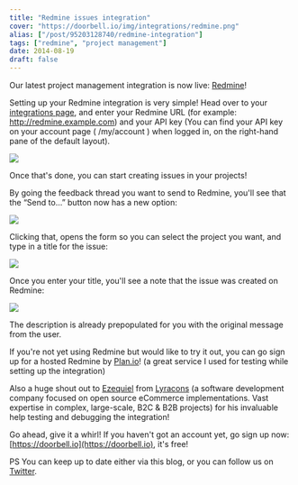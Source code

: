```yaml
---
title: "Redmine issues integration"
cover: "https://doorbell.io/img/integrations/redmine.png"
alias: ["/post/95203128740/redmine-integration"]
tags: ["redmine", "project management"]
date: 2014-08-19
draft: false
---
```


Our latest project management integration is now live: [Redmine](http://www.redmine.org)!

Setting up your Redmine integration is very simple! Head over to your [integrations page](https://doorbell.io/integrations#redmine), and enter your Redmine URL (for example: http://redmine.example.com) and your API key (You can find your API key on your account page ( /my/account ) when logged in, on the right-hand pane of the default layout).

<!--more-->

![](/img/integrations/redmine/connect.png)

Once that's done, you can start creating issues in your projects!

By going the feedback thread you want to send to Redmine, you'll see that the “Send to…” button now has a new option:

![](/img/integrations/redmine/send-to.png)

Clicking that, opens the form so you can select the project you want, and type in a title for the issue:

![](/img/integrations/redmine/form.png)

Once you enter your title, you'll see a note that the issue was created on Redmine:

![](/img/integrations/redmine/notes.png)

The description is already prepopulated for you with the original message from the user.

If you're not yet using Redmine but would like to try it out, you can go sign up for a hosted Redmine by [Plan.io](https://plan.io)! (a great service I used for testing while setting up the integration)

Also a huge shout out to [Ezequiel](https://www.linkedin.com/in/ekupelian) from [Lyracons](http://www.lyracons.com) (a software development company focused on open source eCommerce implementations. Vast expertise in complex, large-scale, B2C & B2B projects) for his invaluable help testing and debugging the integration!

Go ahead, give it a whirl! If you haven't got an account yet, go sign up now: [https://doorbell.io](https://doorbell.io), it's free!

PS You can keep up to date either via this blog, or you can follow us on [Twitter](https://twitter.com/doorbell_io).
